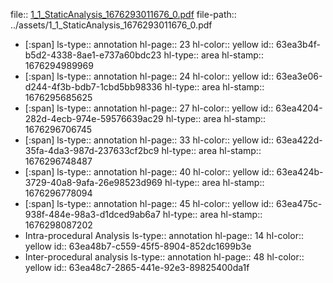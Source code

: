file:: [1_1_StaticAnalysis_1676293011676_0.pdf](../assets/1_1_StaticAnalysis_1676293011676_0.pdf)
file-path:: ../assets/1_1_StaticAnalysis_1676293011676_0.pdf

- [:span]
  ls-type:: annotation
  hl-page:: 23
  hl-color:: yellow
  id:: 63ea3b4f-b5d2-4338-8ae1-e737a60bdc23
  hl-type:: area
  hl-stamp:: 1676294989969
- [:span]
  ls-type:: annotation
  hl-page:: 24
  hl-color:: yellow
  id:: 63ea3e06-d244-4f3b-bdb7-1cbd5bb98336
  hl-type:: area
  hl-stamp:: 1676295685625
- [:span]
  ls-type:: annotation
  hl-page:: 27
  hl-color:: yellow
  id:: 63ea4204-282d-4ecb-974e-59576639ac29
  hl-type:: area
  hl-stamp:: 1676296706745
- [:span]
  ls-type:: annotation
  hl-page:: 33
  hl-color:: yellow
  id:: 63ea422d-35fa-4da3-987d-237633cf2bc9
  hl-type:: area
  hl-stamp:: 1676296748487
- [:span]
  ls-type:: annotation
  hl-page:: 40
  hl-color:: yellow
  id:: 63ea424b-3729-40a8-9afa-26e98523d969
  hl-type:: area
  hl-stamp:: 1676296778094
- [:span]
  ls-type:: annotation
  hl-page:: 45
  hl-color:: yellow
  id:: 63ea475c-938f-484e-98a3-d1dced9ab6a7
  hl-type:: area
  hl-stamp:: 1676298087202
- Intra-procedural Analysis
  ls-type:: annotation
  hl-page:: 14
  hl-color:: yellow
  id:: 63ea48b7-c559-45f5-8904-852dc1699b3e
- Inter-procedural analysis
  ls-type:: annotation
  hl-page:: 48
  hl-color:: yellow
  id:: 63ea48c7-2865-441e-92e3-89825400da1f